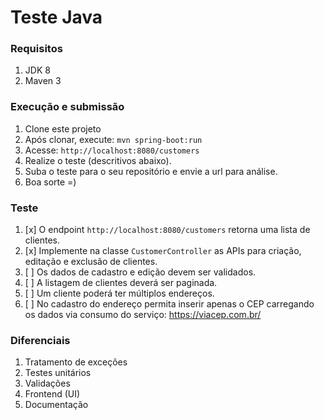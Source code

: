 # Teste Java

### Requisitos
1. JDK 8
1. Maven 3

### Execução e submissão
1. Clone este projeto
2. Após clonar, execute: `mvn spring-boot:run`
3. Acesse: `http://localhost:8080/customers`
4. Realize o teste (descritivos abaixo).
5. Suba o teste para o seu repositório e envie a url para análise.
6. Boa sorte =)


### Teste
1. [x] O endpoint `http://localhost:8080/customers` retorna uma lista de clientes.
2. [x] Implemente na classe `CustomerController` as APIs para criação, editação e exclusão de clientes.
3. [ ] Os dados de cadastro e edição devem ser validados.
4. [ ] A listagem de clientes deverá ser paginada.
5. [ ] Um cliente poderá ter múltiplos endereços.
6. [ ] No cadastro do endereço permita inserir apenas o CEP carregando os dados via consumo do serviço: https://viacep.com.br/


### Diferenciais
1. Tratamento de exceções
2. Testes unitários
3. Validações
4. Frontend (UI)
5. Documentação
